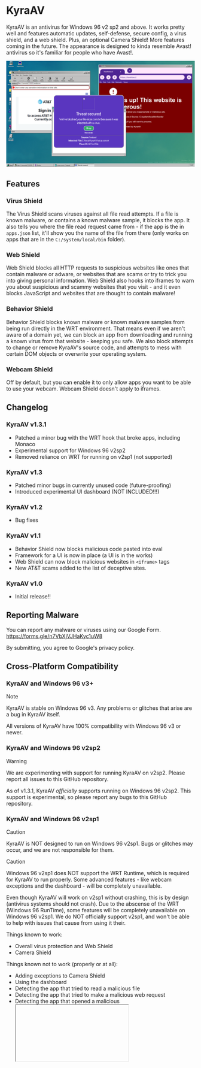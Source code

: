 # KyraAV
KyraAV is an antivirus for Windows 96 v2 sp2 and above. It works pretty well and features automatic updates, self-defense, secure config, a virus shield, and a web shield. Plus, an optional Camera Shield! More features coming in the future. The appearance is designed to kinda resemble Avast! antivirus so it's familiar for people who have Avast!.

![image](rm/img/KYRA_AV_HERO.png)

## Features
### Virus Shield
The Virus Shield scans viruses against all file read attempts. If a file is known malware, or contains a known malware sample, it blocks the app. It also tells you where the file read request came from - if the app is the in `apps.json` list, it'll show you the name of the file from there (only works on apps that are in the `C:/system/local/bin` folder).

### Web Shield
Web Shield blocks all HTTP requests to suspicious websites like ones that contain malware or adware, or websites that are scams or try to trick you into giving personal information. Web Shield also hooks into iframes to warn you about suspicious and scammy websites that you visit - and it even blocks JavaScript and websites that are thought to contain malware!

### Behavior Shield
Behavior Shield blocks known malware or known malware samples from being run directly in the WRT environment. That means even if we aren't aware of a domain yet, we can block an app from downloading and running a known virus from that website - keeping you safe. We also block attempts to change or remove KyraAV's source code, and attempts to mess with certain DOM objects or overwrite your operating system.

### Webcam Shield
Off by default, but you can enable it to only allow apps you want to be able to use your webcam. Webcam Shield doesn't apply to iframes.

## Changelog
### KyraAV v1.3.1
* Patched a minor bug with the WRT hook that broke apps, including Monaco
* Experimental support for Windows 96 v2sp2
* Removed reliance on WRT for running on v2sp1 (not supported)

### KyraAV v1.3
* Patched minor bugs in currently unused code (future-proofing)
* Introduced experimental UI dashboard (NOT INCLUDED!!!)

### KyraAV v1.2
* Bug fixes

### KyraAV v1.1
* Behavior Shield now blocks malicious code pasted into eval
* Framework for a UI is now in place (a UI is in the works)
* Web Shield can now block malicious websites in `<iframe>` tags
* New AT&T scams added to the list of deceptive sites.

### KyraAV v1.0
* Initial release!!

## Reporting Malware
You can report any malware or viruses using our Google Form.
https://forms.gle/n7VbXjVJHaKyc1uW8

By submitting, you agree to Google's privacy policy.

## Cross-Platform Compatibility
### KyraAV and Windows 96 v3+
> [!NOTE]
> KyraAV is stable on Windows 96 v3. Any problems or glitches that arise are a bug in KyraAV itself.

All versions of KyraAV have 100% compatibility with Windows 96 v3 or newer.

### KyraAV and Windows 96 v2sp2
> [!WARNING]
> We are experimenting with support for running KyraAV on v2sp2. Please report all issues to this GitHub repository.

As of v1.3.1, KyraAV *officially* supports running on Windows 96 v2sp2. This support is experimental, so please report any bugs to this GitHub repository.

### KyraAV and Windows 96 v2sp1
> [!CAUTION]
> KyraAV is NOT designed to run on Windows 96 v2sp1. Bugs or glitches may occur, and we are not responsible for them.

> [!CAUTION]
> Windows 96 v2sp1 does NOT support the WRT Runtime, which is required for KyraAV to run properly. Some advanced features - like webcam exceptions and the dashboard - will be completely unavailable.

Even though KyraAV will work on v2sp1 without crashing, this is by design (antivirus systems should not crash). Due to the abscense of the WRT (Windows 96 RunTime), some features will be completely unavailable on Windows 96 v2sp1. We do NOT officially support v2sp1, and won't be able to help with issues that cause from using it their.

Things known to work:
* Overall virus protection and Web Shield
* Camera Shield

Things known not to work (properly or at all):
* Adding exceptions to Camera Shield
* Using the dashboard
* Detecting the app that tried to read a malicious file
* Detecting the app that tried to make a malicious web request
* Detecting the app that opened a malicious <iframe>
